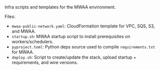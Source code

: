 Infra scripts and templates for the MWAA environment.

Files:
- `mwaa-public-network.yaml`: CloudFormation template for VPC, SQS, S3, and MWAA.
- `startup.sh`: MWAA startup script to install prerequisites on workers/schedulers.
- `pyproject.toml`: Python deps source used to compile `requirements.txt` for MWAA.
- `deploy.sh`: Script to create/update the stack, upload startup + requirements, and wire versions.

